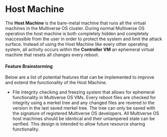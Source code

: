 # Host Machine
The **Host Machine** is the bare-metal machine that runs all the virtual
machines in the Multiverse OS cluster. During normal Multiverse OS operation
the host machine is both completely hidden and completely inaccessible from the
user in order to protect the system and limit the attack surface. Instead of
using the Host Machine like every other operating system, all activity occurs
within the **Controller VM** an ephemeral virtual machine that resets all
changes every reboot. 


#### Feature Brainstorming
Below are a list of potential features that can be implemented to improve and
extend the functionality of the Host Machine.

  * File integrity checking and freezing system that allows for ephemeral
functionality in Multiverse OS VMs. Every reboot files are checked for
integrity using a merkel tree and any changed files are revered to the version
in the last saved merkel tree. The tree can only be saved with the signature of
registered Multiverse OS developers. All Multiverse OS host machines should be
identical and their untampered state can be verified. This design is intended
to allow future resource sharing functionality.
